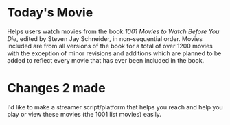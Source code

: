 # Today's Movie
Helps users watch movies from the book _1001 Movies to Watch Before You Die_, edited by Steven Jay Schneider, in non-sequential order. 
Movies included are from all versions of the book for a total of over 1200 movies with the exception of minor revisions and additions 
which are planned to be added to reflect every movie that has ever been included in the book.

# Changes 2 made

I'd like to make a streamer script/platform that helps you reach and help you play or view these movies (the 1001 list movies) easily.

